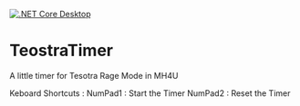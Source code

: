 [![.NET Core Desktop](https://github.com/mythseur/TeostraTimer/actions/workflows/dotnet-desktop.yml/badge.svg)](https://github.com/mythseur/TeostraTimer/actions/workflows/dotnet-desktop.yml)

# TeostraTimer
A little timer for Tesotra Rage Mode in MH4U

Keboard Shortcuts : 
NumPad1 : Start the Timer
NumPad2 : Reset the Timer
